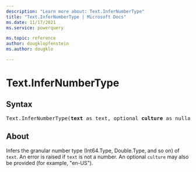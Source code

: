 ```yaml
---
description: "Learn more about: Text.InferNumberType"
title: "Text.InferNumberType | Microsoft Docs"
ms.date: 11/17/2021
ms.service: powerquery

ms.topic: reference
author: dougklopfenstein
ms.author: dougklo

---
```

# Text.InferNumberType

## Syntax

<pre>
Text.InferNumberType(<b>text</b> as text, optional <b>culture</b> as nullable text) as type
</pre>
  
## About

Infers the granular number type (Int64.Type, Double.Type, and so on) of `text`. An error is raised if `text` is not a number. An optional `culture` may also be provided (for example, "en-US").
  
